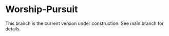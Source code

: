 # Worship-Pursuit

This branch is the current version under construction. See main branch for details.
